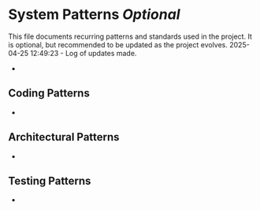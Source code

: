 # System Patterns *Optional*

This file documents recurring patterns and standards used in the project.
It is optional, but recommended to be updated as the project evolves.
2025-04-25 12:49:23 - Log of updates made.

*

## Coding Patterns

*   

## Architectural Patterns

*   

## Testing Patterns

*